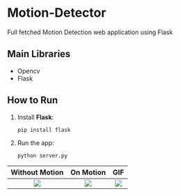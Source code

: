 # Motion-Detector
Full fetched Motion Detection web application using Flask

## Main Libraries
* Opencv
* Flask

## How to Run 
1. Install **Flask**:

    ```
    pip install flask
    ```

2. Run the app:

    ```
    python server.py
    ```
Without Motion | On Motion | GIF
:-------------------------:|:-------------------------:|:-------------------------:
![](https://github.com/anik8gupta/Motion-Detector/blob/master/First_Frame.JPG)  |  ![](https://github.com/anik8gupta/Motion-Detector/blob/master/Motion_Detect.JPG)  |  ![](https://github.com/anik8gupta/Motion-Detector/blob/master/Motion_detection.gif)
